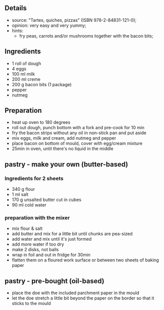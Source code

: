 ## Details

* source: "Tartes, quiches, pizzas" (ISBN 978-2-84831-121-0);
* opinion: very easy and very yummy;
* hints:  
  * fry peas, carrots and/or mushrooms together with the bacon bits;

## Ingredients

* 1 roll of dough
* 4 eggs
* 100 ml milk
* 200 ml creme
* 200 g bacon bits (1 package)
* pepper
* nutmeg

## Preparation

* heat up oven to 180 degrees
* roll out dough, punch bottom with a fork and pre-cook for 10 min
* fry the bacon strips without any oil in non-stick pan and put aside
* mix eggs, milk and cream, add nutmeg and pepper
* place bacon on bottom of mould, cover with egg/cream mixture
* 25min in oven, until there's no liquid in the middle

## pastry - make your own (butter-based)

### Ingredients for 2 sheets

* 340 g flour
* 1 ml salt
* 170 g unsalted butter cut in cubes
* 90 ml cold water

### preparation with the mixer

* mix flour & salt
* add butter and mix for a little bit until chunks are pea-sized
* add water and mix until it's just formed
* add more water if too dry
* make 2 disks, not balls
* wrap in foil and out in fridge for 30min
* flatten them on a floured work surface or between two sheets of baking paper

## pastry - pre-bought (oil-based)

* place the doe with the included parchment paper in the mould
* let the doe stretch a little bit beyond the paper on the border so that it sticks to the mould
